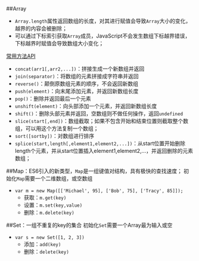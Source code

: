 ##Array

+ `Array.length`属性返回数组的长度，对其进行赋值会导致`Array`大小的变化，越界的内容会被删除；
+ 可以通过下标索引获取`Array`成员，JavaScript不会发生数组下标越界错误，下标越界时赋值会导致数组大小变化；

[常用方法API](http://www.w3school.com.cn/jsref/jsref_obj_array.asp)

+ `concat(arr1[,arr2,...])`：拼接生成一个新数组并返回
+ `join(separator)`：将数组的元素拼接成字符串并返回
+ `reverse()`：颠倒原数组元素的顺序，不会返回新数组
+ `push(element)`：向末尾添加元素，并返回新数组长度
+ `pop()`：删除并返回最后一个元素
+ `unshift(element)`：向头部添加一个元素，并返回新数组长度
+ `shift()`：删除头部元素并返回，空数组则不做任何操作，返回`undefined`
+ `slice(start[,end])`：数组截取；如果不包含开始和结束位置则截取整个数组，可以用这个方法复制一个数组；
+ `sort([sortby])`：对数组进行排序
+ `splice(start,length[,element1,element2,...])`：从start位置开始删除length个元素，并从start位置插入element1,element2,...，并返回删除的元素数组；

##Map：ES6引入的新类型，`Map`是一组键值对结构，具有极快的查找速度；
初始化`Map`需要一个二维数组，或空数组

+ `var m = new Map([['Michael', 95], ['Bob', 75], ['Tracy', 85]]);`
    * 获取：`m.get(key)`
    * 设置：`m.set(key,value)`
    * 删除：`m.delete(key)`

##Set：一组不重复的key的集合
初始化`Set`需要一个Array最为输入或空

+ `var s = new Set([1, 2, 3])`
    * 添加：`add(key)`
    * 删除：`delete(key)`
